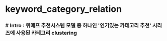 # keyword_category_relation

### # Intro : 위메프 추천시스템 모델 중 하나인 '인기있는 카테고리 추천' 시리즈에 사용된 카테고리 clustering 

